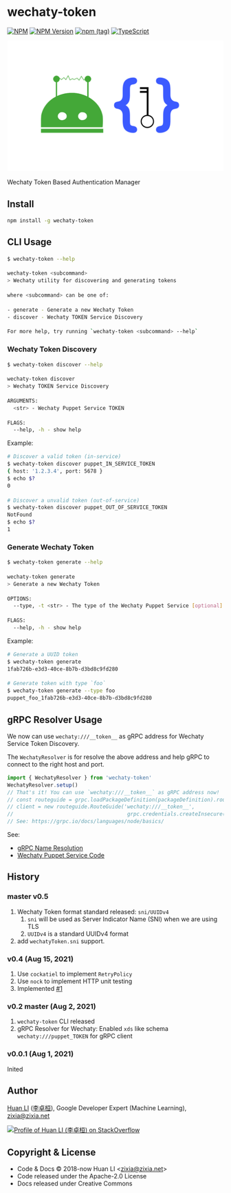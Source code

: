 # wechaty-token

[![NPM](https://github.com/wechaty/token/actions/workflows/npm.yml/badge.svg)](https://github.com/wechaty/token/actions/workflows/npm.yml)
[![NPM Version](https://badge.fury.io/js/wechaty-token.svg)](https://badge.fury.io/js/wechaty-token)
[![npm (tag)](https://img.shields.io/npm/v/wechaty-token/next.svg)](https://www.npmjs.com/package/wechaty-token?activeTab=versions)
[![TypeScript](https://img.shields.io/badge/%3C%2F%3E-TypeScript-blue.svg)](https://www.typescriptlang.org/)

![wechaty token](docs/images/wechaty-token.png)

Wechaty Token Based Authentication Manager

## Install

```sh
npm install -g wechaty-token
```

## CLI Usage

```sh
$ wechaty-token --help

wechaty-token <subcommand>
> Wechaty utility for discovering and generating tokens

where <subcommand> can be one of:

- generate - Generate a new Wechaty Token
- discover - Wechaty TOKEN Service Discovery

For more help, try running `wechaty-token <subcommand> --help`
```

### Wechaty Token Discovery

```sh
$ wechaty-token discover --help

wechaty-token discover
> Wechaty TOKEN Service Discovery

ARGUMENTS:
  <str> - Wechaty Puppet Service TOKEN

FLAGS:
  --help, -h - show help
```

Example:

```sh
# Discover a valid token (in-service)
$ wechaty-token discover puppet_IN_SERVICE_TOKEN
{ host: '1.2.3.4', port: 5678 }
$ echo $?
0

# Discover a unvalid token (out-of-service)
$ wechaty-token discover puppet_OUT_OF_SERVICE_TOKEN
NotFound
$ echo $?
1
```

### Generate Wechaty Token

```sh
$ wechaty-token generate --help

wechaty-token generate
> Generate a new Wechaty Token

OPTIONS:
  --type, -t <str> - The type of the Wechaty Puppet Service [optional]

FLAGS:
  --help, -h - show help
```

Example:

```sh
# Generate a UUID token
$ wechaty-token generate
1fab726b-e3d3-40ce-8b7b-d3bd8c9fd280

# Generate token with type `foo`
$ wechaty-token generate --type foo
puppet_foo_1fab726b-e3d3-40ce-8b7b-d3bd8c9fd280
```

## gRPC Resolver Usage

We now can use `wechaty:///__token__` as gRPC address for Wechaty Service Token Discovery.

The `WechatyResolver` is for resolve the above address and help gRPC to connect to the right host and port.

```ts
import { WechatyResolver } from 'wechaty-token'
WechatyResolver.setup()
// That's it! You can use `wechaty:///__token__` as gRPC address now!
// const routeguide = grpc.loadPackageDefinition(packageDefinition).routeguide;
// client = new routeguide.RouteGuide('wechaty:///__token__',
//                                     grpc.credentials.createInsecure());
// See: https://grpc.io/docs/languages/node/basics/
```

See:

- [gRPC Name Resolution](https://github.com/grpc/grpc/blob/master/doc/naming.md)
- [Wechaty Puppet Service Code](https://github.com/wechaty/wechaty-puppet-service/blob/3a0285432e6916720c40604c61bcea6be5f63ab5/src/client/puppet-service.ts#L284-L285)

## History

### master v0.5

1. Wechaty Token format standard released: `sni/UUIDv4`
    1. `sni` will be used as Server Indicator Name (SNI) when we are using TLS
    1. `UUIDv4` is a standard UUIDv4 format
1. add `wechatyToken.sni` support.

### v0.4 (Aug 15, 2021)

1. Use `cockatiel` to implement `RetryPolicy`
1. Use `nock` to implement HTTP unit testing
1. Implemented [#1](https://github.com/wechaty/token/issues/1)

### v0.2 master (Aug 2, 2021)

1. `wechaty-token` CLI released
1. gRPC Resolver for Wechaty: Enabled `xds` like schema `wechaty:///puppet_TOKEN` for gRPC client

### v0.0.1 (Aug 1, 2021)

Inited

## Author

[Huan LI](https://github.com/huan) ([李卓桓](http://linkedin.com/in/zixia)), Google Developer Expert (Machine Learning), zixia@zixia.net

[![Profile of Huan LI (李卓桓) on StackOverflow](https://stackexchange.com/users/flair/265499.png)](https://stackexchange.com/users/265499)

## Copyright & License

- Code & Docs © 2018-now Huan LI \<zixia@zixia.net\>
- Code released under the Apache-2.0 License
- Docs released under Creative Commons
